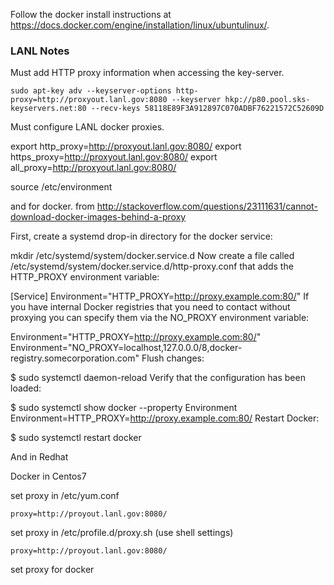 
Follow the docker install instructions at https://docs.docker.com/engine/installation/linux/ubuntulinux/.

<h3> LANL Notes </h3>

Must add HTTP proxy information when accessing the key-server.

 ````
sudo apt-key adv --keyserver-options http-proxy=http://proxyout.lanl.gov:8080 --keyserver hkp://p80.pool.sks-keyservers.net:80 --recv-keys 58118E89F3A912897C070ADBF76221572C52609D
````

Must configure LANL docker proxies.

export http_proxy=http://proxyout.lanl.gov:8080/
export https_proxy=http://proxyout.lanl.gov:8080/
export all_proxy=http://proxyout.lanl.gov:8080/

source /etc/environment



and for docker. from http://stackoverflow.com/questions/23111631/cannot-download-docker-images-behind-a-proxy


First, create a systemd drop-in directory for the docker service:

mkdir /etc/systemd/system/docker.service.d
Now create a file called /etc/systemd/system/docker.service.d/http-proxy.conf that adds the HTTP_PROXY environment variable:

[Service]
Environment="HTTP_PROXY=http://proxy.example.com:80/"
If you have internal Docker registries that you need to contact without proxying you can specify them via the NO_PROXY environment variable:

Environment="HTTP_PROXY=http://proxy.example.com:80/"
Environment="NO_PROXY=localhost,127.0.0.0/8,docker-registry.somecorporation.com"
Flush changes:

$ sudo systemctl daemon-reload
Verify that the configuration has been loaded:

$ sudo systemctl show docker --property Environment
Environment=HTTP_PROXY=http://proxy.example.com:80/
Restart Docker:

$ sudo systemctl restart docker




And in Redhat

Docker in Centos7

set proxy in /etc/yum.conf
````
proxy=http://proyout.lanl.gov:8080/
````
set proxy in /etc/profile.d/proxy.sh (use shell settings)
````
proxy=http://proyout.lanl.gov:8080/
````
set proxy for docker



